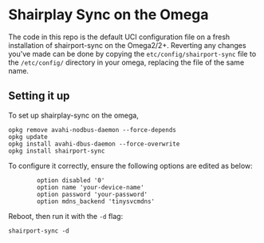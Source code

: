 # Shairplay Sync on the Omega

The code in this repo is the default UCI configuration file on a fresh installation of shairport-sync on the Omega2/2+. Reverting any changes you've made can be done by copying the `etc/config/shairport-sync` file to the `/etc/config/` directory in your omega, replacing the file of the same name.


## Setting it up

To set up shairplay-sync on the omega, 

```
opkg remove avahi-nodbus-daemon --force-depends
opkg update
opkg install avahi-dbus-daemon --force-overwrite
opkg install shairport-sync
```

To configure it correctly, ensure the following options are edited as below:

```
        option disabled '0'
        option name 'your-device-name'
        option password 'your-password'
        option mdns_backend 'tinysvcmdns'
```

Reboot, then run it with the `-d` flag:

```
shairport-sync -d
```


